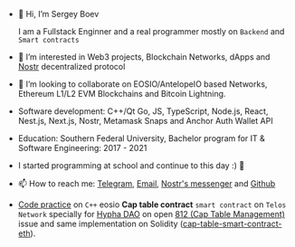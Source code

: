 - 👋 Hi, I’m Sergey Boev

  I am a Fullstack Enginner and a real programmer mostly on `Backend` and `Smart contracts`
- 👀 I’m interested in Web3 projects, Blockchain Networks, dApps and [Nostr](https://github.com/nostr-protocol/nips) decentralized protocol
- 💞️ I’m looking to collaborate on EOSIO/AntelopeIO based Networks, Ethereum L1/L2 EVM Blockchains and Bitcoin Lightning.
- Software development: C++/Qt Go, JS, TypeScript, Node.js, React, Nest.js, Next.js, Nostr, Metamask Snaps and Anchor Auth Wallet API
- Education: Southern Federal University, Bachelor program for IT & Software Engineering: 2017 - 2021
- I started programming at school and continue to this day :) 🤖
  
- 📫 How to reach me: [Telegram](https://t.me/eosiodev), [Email](mailto:sergey3bv@gmail.com), [Nostr's messenger](https://primal.net/p/nprofile1qqsvlq3nfqcapahr4ytgdfv843xw6xayu9cfthy54qtfyst4fj7eezg3lrx3r) and [Github](https://github.com/sergey3bv)

- [Code practice](https://github.com/sergey3bv/cap-table-smart-contract-eosio) on `C++` eosio **Cap table contract** `smart contract` on `Telos Network` specially for [Hypha DAO](https://github.com/hypha-dao) on open [812 (Cap Table Management)](https://github.com/hypha-dao/hypha-web/issues/812) issue and same implementation on Solidity ([cap-table-smart-contract-eth](https://github.com/sergey3bv/cap-table-smart-contract-eth)).
